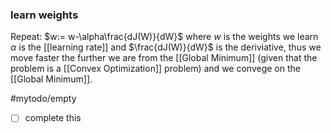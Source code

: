 ### learn weights
Repeat:
$w:= w-\alpha\frac{dJ(W)}{dW}$
where $w$ is the weights we learn
$\alpha$ is the [[learning rate]]
and $\frac{dJ(W)}{dW}$ is the deriviative, thus we move faster the further we are from the [[Global Minimum]] (given that the problem is a [[Convex Optimization]] problem) and we convege on the [[Global Minimum]].




#mytodo/empty
- [ ] complete this
